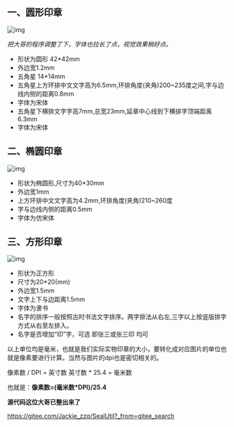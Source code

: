 ## 一、圆形印章

![img](https://pic3.zhimg.com/80/v2-273cafdb37e7d63482c5803a158dd80a_720w.jpg)

*把大哥的程序调整了下，字体也拉长了点，视觉效果稍好点。*

- 形状为圆形 42*42mm
- 外边宽1.2mm
- 五角星 14*14mm
- 五角星上方环排中文文字高为6.5mm,环排角度(夹角)200~235度之间,字与边线内侧的距离0.8mm
- 字体为宋体
- 五角星下横排文字字高7mm,总宽23mm,延章中心线到下横排字顶端距离6.3mm
- 字体为宋体

## 二、椭圆印章

![img](https://pic2.zhimg.com/80/v2-7c88cd8ca5d54fc42d1dc4dbd36451e5_720w.jpg)

- 形状为椭圆形,尺寸为40*30mm
- 外边宽1mm
- 上方环排中文文字高为4.2mm,环排角度(夹角)210~260度
- 字与边线内侧的距离0.5mm
- 字体为仿宋体

## 三、方形印章

![img](https://pic3.zhimg.com/80/v2-65943aa993a4957066a62fe79ee84f46_720w.jpg)

- 形状为正方形
- 尺寸为20*20(mm)
- 外边宽1.5mm
- 文字上下与边距离1.5mm
- 字体为隶书
- 名字的排序一般按照古时书法文字排序。两字排法从右左,三字以上按竖版排字方式从右至左排入。
- 名字是否增加“印”字，可选 即张三或张三印 均可

以上单位均是毫米，也就是我们实际实物印章的大小，要转化成对应图片的单位也就是像素要进行计算。当然与图片的dpi也是密切相关的。

像素数 / DPI = 英寸数 英寸数 * 25.4 = 毫米数

也就是：**像素数=(毫米数\*DPI)/25.4**



**源代码这位大哥已整出来了**

https://gitee.com/Jackie_zzq/SealUtil?_from=gitee_search



